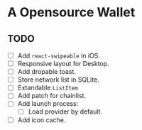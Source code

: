 # A Opensource Wallet

## TODO

- [ ] Add `react-swipeable` in iOS.
- [ ] Responsive layout for Desktop.
- [ ] Add dropable toast.
- [ ] Store network list in SQLite.
- [ ] Extandable `ListItem`
- [ ] Add patch for chainlist.
- [ ] Add launch process:
  - [ ] Load provider by default.
- [ ] Add icon cache.
